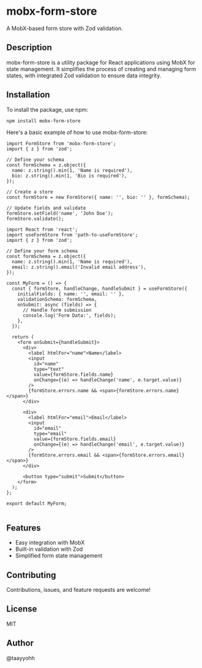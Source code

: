 # mobx-form-store

A MobX-based form store with Zod validation.

## Description

mobx-form-store is a utility package for React applications using MobX for state management. It simplifies the process of creating and managing form states, with integrated Zod validation to ensure data integrity.

## Installation

To install the package, use npm:

```bash
npm install mobx-form-store
```

Here's a basic example of how to use mobx-form-store:

```
import FormStore from 'mobx-form-store';
import { z } from 'zod';

// Define your schema
const formSchema = z.object({
  name: z.string().min(1, 'Name is required'),
  bio: z.string().min(1, 'Bio is required'),
});

// Create a store
const formStore = new FormStore({ name: '', bio: '' }, formSchema);

// Update fields and validate
formStore.setField('name', 'John Doe');
formStore.validate();

```


```
import React from 'react';
import useFormStore from 'path-to-useFormStore';
import { z } from 'zod';

// Define your form schema
const formSchema = z.object({
  name: z.string().min(1, 'Name is required'),
  email: z.string().email('Invalid email address'),
});

const MyForm = () => {
  const { formStore, handleChange, handleSubmit } = useFormStore({
    initialFields: { name: '', email: '' },
    validationSchema: formSchema,
    onSubmit: async (fields) => {
      // Handle form submission
      console.log('Form Data:', fields);
    },
  });

  return (
    <form onSubmit={handleSubmit}>
      <div>
        <label htmlFor="name">Name</label>
        <input
          id="name"
          type="text"
          value={formStore.fields.name}
          onChange={(e) => handleChange('name', e.target.value)}
        />
        {formStore.errors.name && <span>{formStore.errors.name}</span>}
      </div>

      <div>
        <label htmlFor="email">Email</label>
        <input
          id="email"
          type="email"
          value={formStore.fields.email}
          onChange={(e) => handleChange('email', e.target.value)}
        />
        {formStore.errors.email && <span>{formStore.errors.email}</span>}
      </div>

      <button type="submit">Submit</button>
    </form>
  );
};

export default MyForm;


```

## Features
- Easy integration with MobX
- Built-in validation with Zod
- Simplified form state management

## Contributing
Contributions, issues, and feature requests are welcome!

## License
MIT

## Author
@taayyohh

